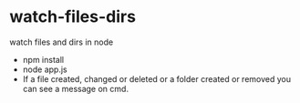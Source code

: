 # watch-files-dirs
watch files and dirs in node


* npm install
* node app.js
* If a file created, changed or deleted or a folder created or removed you can see a message on cmd.
